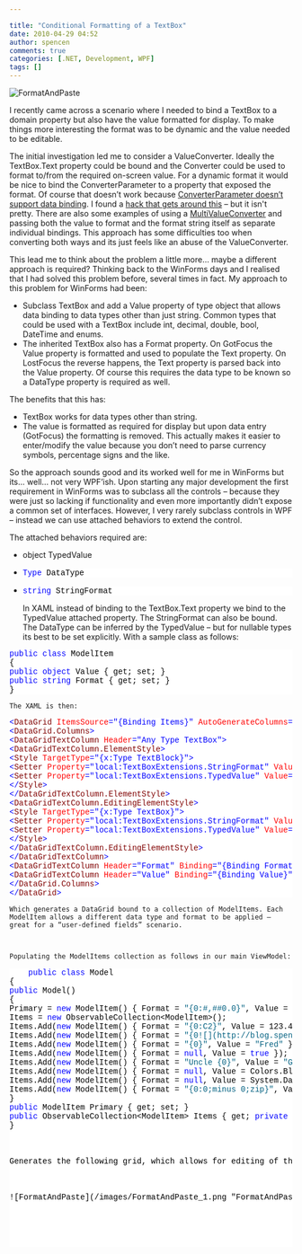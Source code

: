 ```yaml
---

title: "Conditional Formatting of a TextBox"
date: 2010-04-29 04:52
author: spencen
comments: true
categories: [.NET, Development, WPF]
tags: []
---
```



![FormatAndPaste](/images/FormatAndPaste_3.png "FormatAndPaste") 
  

I recently came across a scenario where I needed to bind a TextBox to a domain property but also have the value formatted for display. To make things more interesting the format was to be dynamic and the value needed to be editable.
  

The initial investigation led me to consider a ValueConverter. Ideally the TextBox.Text property could be bound and the Converter could be used to format to/from the required on-screen value. For a dynamic format it would be nice to bind the ConverterParameter to a property that exposed the format. Of course that doesn’t work because [ConverterParameter doesn’t support data binding](http://social.msdn.microsoft.com/Forums/en-US/wpf/thread/88a22766-5e6f-4a16-98a6-1ab39877dd09). I found a [hack that gets around this](http://marlongrech.wordpress.com/2008/08/03/my-wish-came-true-i-can-now-use-databinding-in-a-converterparameter/) – but it isn't pretty. There are also some examples of using a [MultiValueConverter](http://social.msdn.microsoft.com/Forums/en-US/wpf/thread/d6a95f05-4338-44a4-a834-bbfe71e893ac/) and passing both the value to format and the format string itself as separate individual bindings. This approach has some difficulties too when converting both ways and its just feels like an abuse of the ValueConverter.
  

This lead me to think about the problem a little more… maybe a different approach is required? Thinking back to the WinForms days and I realised that I had solved this problem before, several times in fact. My approach to this problem for WinForms had been:
  

*   Subclass TextBox and add a Value property of type object that allows data binding to data types other than just string. Common types that could be used with a TextBox include int, decimal, double, bool, DateTime and enums. 
*   The inherited TextBox also has a Format property. On GotFocus the Value property is formatted and used to populate the Text property. On LostFocus the reverse happens, the Text property is parsed back into the Value property. Of course this requires the data type to be known so a DataType property is required as well.   

The benefits that this has:
  

*   TextBox works for data types other than string. 
*   The value is formatted as required for display but upon data entry (GotFocus) the formatting is removed. This actually makes it easier to enter/modify the value because you don’t need to parse currency symbols, percentage signs and the like.   

So the approach sounds good and its worked well for me in WinForms but its… well… not very WPF’ish. Upon starting any major development the first requirement in WinForms was to subclass all the controls – because they were just so lacking if functionality and even more importantly didn’t expose a common set of interfaces. However, I very rarely subclass controls in WPF – instead we can use attached behaviors to extend the control. 
  

The attached behaviors required are:
  

*   <span class="kwrd">object</span> TypedValue</pre>

*   <pre class="csharpcode"><span class="kwrd">Type</span> DataType </pre>

*   <pre class="csharpcode"><span class="kwrd">string</span> StringFormat</pre>


    
    In XAML instead of binding to the TextBox.Text property we bind to the TypedValue attached property. The StringFormat can also be bound. The DataType can be inferred by the TypedValue – but for nullable types its best to be set explicitly. With a sample class as follows:
    
<pre class="csharpcode"><span class="kwrd">public</span> <span class="kwrd">class</span> ModelItem
{
<span class="kwrd">public</span> <span class="kwrd">object</span> Value { get; set; }
<span class="kwrd">public</span> <span class="kwrd">string</span> Format { get; set; }
}</pre>
<style type="text/css">
.csharpcode, .csharpcode pre
{
font-size: big;
color: black;
font-family: verdana, "Consolas", "Courier New", courier, monospace;
background-color: #ffffff;
/*white-space: pre;*/
}
.csharpcode pre { margin: 0em; }
.csharpcode .rem { color: #008000; }
.csharpcode .kwrd { color: #0000ff; }
.csharpcode .str { color: #006080; }
.csharpcode .op { color: #0000c0; }
.csharpcode .preproc { color: #cc6633; }
.csharpcode .asp { background-color: #ffff00; }
.csharpcode .html { color: #800000; }
.csharpcode .attr { color: #ff0000; }
.csharpcode .alt
{
background-color: #f4f4f4;
width: 100%;
margin: 0em;
}
.csharpcode .lnum { color: #606060; }</style>

    
    The XAML is then:
    
<pre class="csharpcode"><span class="kwrd">&lt;</span><span class="html">DataGrid</span> <span class="attr">ItemsSource</span><span class="kwrd">=&quot;{Binding Items}&quot;</span> <span class="attr">AutoGenerateColumns</span><span class="kwrd">=&quot;False&quot;</span><span class="kwrd">&gt;</span>
<span class="kwrd">&lt;</span><span class="html">DataGrid.Columns</span><span class="kwrd">&gt;</span>
<span class="kwrd">&lt;</span><span class="html">DataGridTextColumn</span> <span class="attr">Header</span><span class="kwrd">=&quot;Any Type TextBox&quot;</span><span class="kwrd">&gt;</span>
<span class="kwrd">&lt;</span><span class="html">DataGridTextColumn.ElementStyle</span><span class="kwrd">&gt;</span>
<span class="kwrd">&lt;</span><span class="html">Style</span> <span class="attr">TargetType</span><span class="kwrd">=&quot;{x:Type TextBlock}&quot;</span><span class="kwrd">&gt;</span>
<span class="kwrd">&lt;</span><span class="html">Setter</span> <span class="attr">Property</span><span class="kwrd">=&quot;local:TextBoxExtensions.StringFormat&quot;</span> <span class="attr">Value</span><span class="kwrd">=&quot;{Binding Format}&quot;</span><span class="kwrd">/&gt;</span>
<span class="kwrd">&lt;</span><span class="html">Setter</span> <span class="attr">Property</span><span class="kwrd">=&quot;local:TextBoxExtensions.TypedValue&quot;</span> <span class="attr">Value</span><span class="kwrd">=&quot;{Binding Value}&quot;</span><span class="kwrd">/&gt;</span>
<span class="kwrd">&lt;/</span><span class="html">Style</span><span class="kwrd">&gt;</span>
<span class="kwrd">&lt;/</span><span class="html">DataGridTextColumn.ElementStyle</span><span class="kwrd">&gt;</span>
<span class="kwrd">&lt;</span><span class="html">DataGridTextColumn.EditingElementStyle</span><span class="kwrd">&gt;</span>
<span class="kwrd">&lt;</span><span class="html">Style</span> <span class="attr">TargetType</span><span class="kwrd">=&quot;{x:Type TextBox}&quot;</span><span class="kwrd">&gt;</span>
<span class="kwrd">&lt;</span><span class="html">Setter</span> <span class="attr">Property</span><span class="kwrd">=&quot;local:TextBoxExtensions.StringFormat&quot;</span> <span class="attr">Value</span><span class="kwrd">=&quot;{Binding Format}&quot;</span><span class="kwrd">/&gt;</span>
<span class="kwrd">&lt;</span><span class="html">Setter</span> <span class="attr">Property</span><span class="kwrd">=&quot;local:TextBoxExtensions.TypedValue&quot;</span> <span class="attr">Value</span><span class="kwrd">=&quot;{Binding Value}&quot;</span><span class="kwrd">/&gt;</span>
<span class="kwrd">&lt;/</span><span class="html">Style</span><span class="kwrd">&gt;</span>
<span class="kwrd">&lt;/</span><span class="html">DataGridTextColumn.EditingElementStyle</span><span class="kwrd">&gt;</span>
<span class="kwrd">&lt;/</span><span class="html">DataGridTextColumn</span><span class="kwrd">&gt;</span>
<span class="kwrd">&lt;</span><span class="html">DataGridTextColumn</span> <span class="attr">Header</span><span class="kwrd">=&quot;Format&quot;</span> <span class="attr">Binding</span><span class="kwrd">=&quot;{Binding Format}&quot;</span> <span class="attr">IsReadOnly</span><span class="kwrd">=&quot;True&quot;</span><span class="kwrd">/&gt;</span>
<span class="kwrd">&lt;</span><span class="html">DataGridTextColumn</span> <span class="attr">Header</span><span class="kwrd">=&quot;Value&quot;</span> <span class="attr">Binding</span><span class="kwrd">=&quot;{Binding Value}&quot;</span> <span class="attr">IsReadOnly</span><span class="kwrd">=&quot;True&quot;</span><span class="kwrd">/&gt;</span>
<span class="kwrd">&lt;/</span><span class="html">DataGrid.Columns</span><span class="kwrd">&gt;</span>
<span class="kwrd">&lt;/</span><span class="html">DataGrid</span><span class="kwrd">&gt;</span></pre>

    
    Which generates a DataGrid bound to a collection of ModelItems. Each ModelItem allows a different data type and format to be applied – great for a “user-defined fields” scenario.
    

    
    Populating the ModelItems collection as follows in our main ViewModel:
    
<pre class="csharpcode">    <span class="kwrd">public</span> <span class="kwrd">class</span> Model
{
<span class="kwrd">public</span> Model()
{
Primary = <span class="kwrd">new</span> ModelItem() { Format = <span class="str">&quot;{0:#,##0.0}&quot;</span>, Value = 12345678.765 };
Items = <span class="kwrd">new</span> ObservableCollection&lt;ModelItem&gt;();
Items.Add(<span class="kwrd">new</span> ModelItem() { Format = <span class="str">&quot;{0:C2}&quot;</span>, Value = 123.42 });
Items.Add(<span class="kwrd">new</span> ModelItem() { Format = <span class="str">&quot;{0![](http://blog.spencen.com/emoticons/tongue.png)2}&quot;</span>, Value= 0.125 });
Items.Add(<span class="kwrd">new</span> ModelItem() { Format = <span class="str">&quot;{0}&quot;</span>, Value = <span class="str">&quot;Fred&quot;</span> });
Items.Add(<span class="kwrd">new</span> ModelItem() { Format = <span class="kwrd">null</span>, Value = <span class="kwrd">true</span> });
Items.Add(<span class="kwrd">new</span> ModelItem() { Format = <span class="str">&quot;Uncle {0}&quot;</span>, Value = <span class="str">&quot;George&quot;</span> });
Items.Add(<span class="kwrd">new</span> ModelItem() { Format = <span class="kwrd">null</span>, Value = Colors.Black });
Items.Add(<span class="kwrd">new</span> ModelItem() { Format = <span class="kwrd">null</span>, Value = System.DayOfWeek.Monday });
Items.Add(<span class="kwrd">new</span> ModelItem() { Format = <span class="str">&quot;{0:0;minus 0;zip}&quot;</span>, Value = -123.4 });
}
<span class="kwrd">public</span> ModelItem Primary { get; set; }
<span class="kwrd">public</span> ObservableCollection&lt;ModelItem&gt; Items { get; <span class="kwrd">private</span> set; }
}



Generates the following grid, which allows for editing of the strongly typed values.



![FormatAndPaste](/images/FormatAndPaste_1.png "FormatAndPaste")


